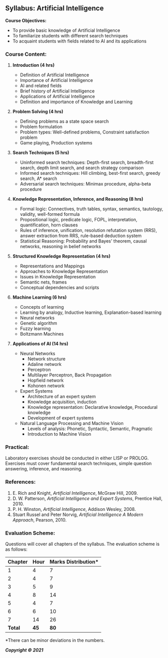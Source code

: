 ## Syllabus: Artificial Intelligence

**Course Objectives:**

* To provide basic knowledge of Artificial Intelligence
* To familiarize students with different search techniques
* To acquaint students with fields related to AI and its applications

### Course Content:

1. **Introduction (4 hrs)**
    * Definition of Artificial Intelligence
    * Importance of Artificial Intelligence
    * AI and related fields
    * Brief history of Artificial Intelligence
    * Applications of Artificial Intelligence
    * Definition and importance of Knowledge and Learning

2. **Problem Solving (4 hrs)**
    * Defining problems as a state space search
    * Problem formulation
    * Problem types: Well-defined problems, Constraint satisfaction problem
    * Game playing, Production systems

3. **Search Techniques (5 hrs)**
    * Uninformed search techniques: Depth-first search, breadth-first search, depth limit search, and search strategy comparison
    * Informed search techniques: Hill climbing, best-first search, greedy search, A* search
    * Adversarial search techniques: Minimax procedure, alpha-beta procedure

4. **Knowledge Representation, Inference, and Reasoning (8 hrs)**
    * Formal logic: Connectives, truth tables, syntax, semantics, tautology, validity, well-formed formula
    * Propositional logic, predicate logic, FOPL, interpretation, quantification, horn clauses
    * Rules of inference, unification, resolution refutation system (RRS), answer extraction from RRS, rule-based deduction system
    * Statistical Reasoning: Probability and Bayes' theorem, causal networks, reasoning in belief networks

5. **Structured Knowledge Representation (4 hrs)**
    * Representations and Mappings
    * Approaches to Knowledge Representation
    * Issues in Knowledge Representation
    * Semantic nets, frames
    * Conceptual dependencies and scripts

6. **Machine Learning (6 hrs)**
    * Concepts of learning
    * Learning by analogy, Inductive learning, Explanation-based learning
    * Neural networks
    * Genetic algorithm
    * Fuzzy learning
    * Boltzmann Machines

7. **Applications of AI (14 hrs)**
    * Neural Networks
        * Network structure
        * Adaline network
        * Perceptron
        * Multilayer Perceptron, Back Propagation
        * Hopfield network
        * Kohonen network
    * Expert Systems
        * Architecture of an expert system
        * Knowledge acquisition, induction
        * Knowledge representation: Declarative knowledge, Procedural knowledge
        * Development of expert systems
    * Natural Language Processing and Machine Vision
        * Levels of analysis: Phonetic, Syntactic, Semantic, Pragmatic
        * Introduction to Machine Vision

### Practical:

Laboratory exercises should be conducted in either LISP or PROLOG. Exercises must cover fundamental search techniques, simple question answering, inference, and reasoning.

### References:

1. E. Rich and Knight, *Artificial Intelligence*, McGraw Hill, 2009.
2. D. W. Patterson, *Artificial Intelligence and Expert Systems*, Prentice Hall, 2010.
3. P. H. Winston, *Artificial Intelligence*, Addison Wesley, 2008.
4. Stuart Russel and Peter Norvig, *Artificial Intelligence A Modern Approach*, Pearson, 2010.

### Evaluation Scheme:

Questions will cover all chapters of the syllabus. The evaluation scheme is as follows:

| Chapter | Hour | Marks Distribution* |
|---|---|---|
| 1 | 4 | 7 |
| 2 | 4 | 7 |
| 3 | 5 | 9 |
| 4 | 8 | 14 |
| 5 | 4 | 7 |
| 6 | 6 | 10 |
| 7 | 14 | 26 |
| **Total** | **45** | **80** |

*There can be minor deviations in the numbers.

***Copyright © 2021*** 
